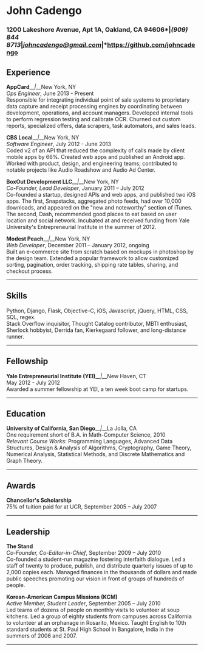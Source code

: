 John Cadengo
============
### 1200 Lakeshore Avenue, Apt 1A, Oakland, CA  94606*__|__*(909) 844 8713*__|__*johncadengo@gmail.com*__|__*https://github.com/johncadengo

Experience
----------
**AppCard**__*|*__New York, NY<br>
*Ops Engineer*, June 2013 - Present<br>
Responsible for integrating individual point of sale systems to proprietary data capture and receipt processing engines by coordinating between development, operations, and account managers. Developed internal tools to perform regression testing and calibrate OCR. Churned out custom reports, specialized offers, data scrapers, task automators, and sales leads.

**CBS Local**__*|*__New York, NY<br>
*Software Engineer*, July 2012 - June 2013<br>
Coded v2 of an API that reduced the complexity of calls made by client mobile apps by 66%. Created web apps and published an Android app. Worked with product, design, and engineering teams; contributed to notable projects like Audio Roadshow and Audio Ad Center.

**BoxOut Development LLC**__*|*__New York, NY<br>
*Co-Founder, Lead Developer*, January 2011 – July 2012<br>
Co-founded a startup, designed APIs and web apps, and published two iOS apps. The first, Snapstacks, aggregated photo feeds, had over 10,000 downloads, and appeared on the "new and noteworthy" section of iTunes. The second, Dash, recommended good places to eat based on user location and social network. Incubated at and received funding from Yale University's Entrepreneurial Institute in the summer of 2012.

**Modest Peach**__*|*__New York, NY<br>
*Web Developer*, December 2011 – January 2012, ongoing<br>
Built an e-commerce site from scratch based on mockups in photoshop by the design team. Extended a popular framework to allow customized sorting, pagination, order tracking, shipping rate tables, sharing, and checkout process.

***

Skills
------
Python, Django, Flask, Objective-C, iOS, Javascript, jQuery, HTML, CSS, SQL, regex.<br>
Stack Overflow inquisitor, Thought Catalog contributor, MBTI enthusiast, Sherlock hobbyist, Derrida fan, Kierkegaard follower, and long-distance runner.

***

Fellowship
----------
**Yale Entrepreneurial Institute (YEI)**__*|*__New Haven, CT<br>
May 2012 - July 2012<br>
Awarded a summer fellowship at YEI, a ten week boot camp for startups.

***

Education
---------
**University of California, San Diego**__*|*__La Jolla, CA<br>
One requirement short of B.A. in Math-Computer Science, 2010<br>
*Relevant Course Works*: Programming Languages, Advanced Data Structures, Design & Analysis of Algorithms, Cryptography, Game Theory, Numerical Analysis, Statistical Methods, and Discrete Mathematics and Graph Theory.

***

Awards
------
**Chancellor's Scholarship**<br>
75% of tuition paid for at UCR, September 2005 – July 2007

***

Leadership
----------
**The Stand**<br>
*Co-Founder, Co-Editor-in-Chief*, September 2009 – July 2010<br>
Co-founded a student-run magazine fostering interfaith dialogue. Led a staff of twenty to produce, publish, and distribute quarterly issues of up to 2,000 copies each. Managed finances in the thousands of dollars and made public speeches promoting our vision in front of groups of hundreds of people.

**Korean-American Campus Missions (KCM)**<br>
*Active Member, Student Leader*, September 2005 – July 2010<br>
Led teams of dozens of people on monthly visits to volunteer at soup kitchens. Led a group of eighty students from campuses across California to volunteer at an orphanage in Rosarito, Mexico. Taught English to 10th standard students at St. Paul High School in Bangalore, India in the summers of 2006 and 2007.

***